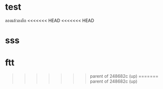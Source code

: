 # test
ลองแล้วลงอีก
<<<<<<< HEAD
<<<<<<< HEAD
# sss 
ftt
=======
>>>>>>> parent of 248682c (up)
=======
>>>>>>> parent of 248682c (up)

